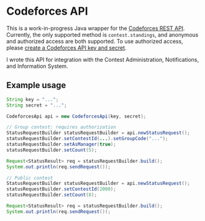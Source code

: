 # Codeforces API

This is a work-in-progress Java wrapper for the [Codeforces REST API](https://codeforces.com/apiHelp). Currently, the only supported method is `contest.standings`, and anonymous and authorized access are both supported.
To use authorized access, please [create a Codeforces API key and secret](https://codeforces.com/settings/api).

I wrote this API for integration with the Contest Administration, Notifications, and Information System.

## Example usage
```java
String key = "...";
String secret = "...";

CodeforcesApi api = new CodeforcesApi(key, secret);
```

```java
// Group contest: requires authorization
StatusRequestBuilder statusRequestBuilder = api.newStatusRequest();
statusRequestBuilder.setContestId(...).setGroupCode("...");
statusRequestBuilder.setAsManager(true);
statusRequestBuilder.setCount(5);

Request<StatusResult> req = statusRequestBuilder.build();
System.out.println(req.sendRequest());
```

```java
// Public contest
StatusRequestBuilder statusRequestBuilder = api.newStatusRequest();
statusRequestBuilder.setContestId(2000);
statusRequestBuilder.setCount(8);

Request<StatusResult> req = statusRequestBuilder.build();
System.out.println(req.sendRequest());
```
